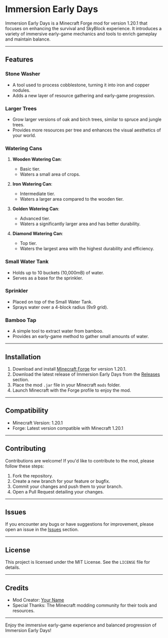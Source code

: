 # Immersion Early Days

Immersion Early Days is a Minecraft Forge mod for version 1.20.1 that focuses on enhancing the survival and SkyBlock experience. It introduces a variety of immersive early-game mechanics and tools to enrich gameplay and maintain balance.

---

## Features

### Stone Washer
- A tool used to process cobblestone, turning it into iron and copper nodules.
- Adds a new layer of resource gathering and early-game progression.

### Larger Trees
- Grow larger versions of oak and birch trees, similar to spruce and jungle trees.
- Provides more resources per tree and enhances the visual aesthetics of your world.

### Watering Cans
1. **Wooden Watering Can**:
   - Basic tier.
   - Waters a small area of crops.

2. **Iron Watering Can**:
   - Intermediate tier.
   - Waters a larger area compared to the wooden tier.

3. **Golden Watering Can**:
   - Advanced tier.
   - Waters a significantly larger area and has better durability.

4. **Diamond Watering Can**:
   - Top tier.
   - Waters the largest area with the highest durability and efficiency.

### Small Water Tank
- Holds up to 10 buckets (10,000mB) of water.
- Serves as a base for the sprinkler.

### Sprinkler
- Placed on top of the Small Water Tank.
- Sprays water over a 4-block radius (9x9 grid).

### Bamboo Tap
- A simple tool to extract water from bamboo.
- Provides an early-game method to gather small amounts of water.

---

## Installation
1. Download and install [Minecraft Forge](https://files.minecraftforge.net/) for version 1.20.1.
2. Download the latest release of Immersion Early Days from the [Releases](https://github.com/nishtown/ImmersionEarlyDays/releases) section.
3. Place the mod `.jar` file in your Minecraft `mods` folder.
4. Launch Minecraft with the Forge profile to enjoy the mod.

---

## Compatibility
- Minecraft Version: 1.20.1
- Forge: Latest version compatible with Minecraft 1.20.1

---

## Contributing
Contributions are welcome! If you'd like to contribute to the mod, please follow these steps:
1. Fork the repository.
2. Create a new branch for your feature or bugfix.
3. Commit your changes and push them to your branch.
4. Open a Pull Request detailing your changes.

---

## Issues
If you encounter any bugs or have suggestions for improvement, please open an issue in the [Issues](https://github.com/nishtown/ImmersionEarlyDays/issues) section.

---

## License
This project is licensed under the MIT License. See the `LICENSE` file for details.

---

## Credits
- Mod Creator: [Your Name](https://github.com/nishtown)
- Special Thanks: The Minecraft modding community for their tools and resources.

---

Enjoy the immersive early-game experience and balanced progression of Immersion Early Days!

